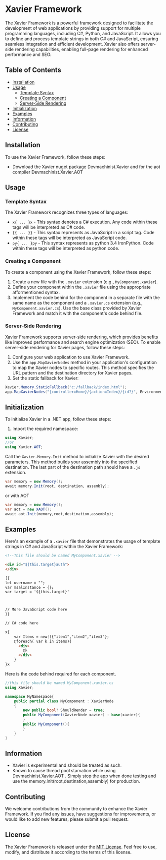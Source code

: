 # Xavier Framework

The Xavier Framework is a powerful framework designed to facilitate the development of web applications by providing support for multiple programming languages, including C#, Python, and JavaScript. It allows you to define and process template strings in both C# and JavaScript, ensuring seamless integration and efficient development. Xavier also offers server-side rendering capabilities, enabling full-page rendering for enhanced performance and SEO.

## Table of Contents

- [Installation](#installation)
- [Usage](#usage)
  - [Template Syntax](#template-syntax)
  - [Creating a Component](#creating-a-component)
  - [Server-Side Rendering](#server-side-rendering)
- [Initialization](#initialization)
- [Examples](#examples)
- [Information](#information)
- [Contributing](#contributing)
- [License](#license)

## Installation

To use the Xavier Framework, follow these steps:

- Download the Xavier nuget package Devmachinist.Xavier and for the aot compiler Devmachinist.Xavier.AOT

## Usage

### Template Syntax

The Xavier Framework recognizes three types of languages:

- `x{ ... }x` - This syntax denotes a C# execution. Any code within these tags will be interpreted as C# code.
- `{{ ... }}` - This syntax represents as JavaScript in a script tag. Code within these tags will be interpreted as JavaScript code.
- `py{ ... }py` - This syntax represents as python 3.4 IronPython. Code within these tags will be interpreted as python code.

### Creating a Component

To create a component using the Xavier Framework, follow these steps:

1. Create a new file with the `.xavier` extension (e.g., `MyComponent.xavier`).
2. Define your component within the `.xavier` file using the appropriate afformentioned syntax.
3. Implement the code behind for the component in a separate file with the same name as the component and a `.xavier.cs` extension (e.g., `MyComponent.xavier.cs`). Use the base class provided by Xavier Framework and match it with the component's code behind file.

### Server-Side Rendering

Xavier Framework supports server-side rendering, which provides benefits like improved performance and search engine optimization (SEO). To enable server-side rendering for Xavier pages, follow these steps:

1. Configure your web application to use Xavier Framework.
2. Use the `app.MapXavierNodes` method in your application's configuration to map the Xavier nodes to specific routes. This method specifies the URL pattern and the destination directory for Xavier pages.
3. Set the static fallback for Xavier:

```csharp
Xavier.Memory.StaticFallback("c:/fallback/index.html");
app.MapXavierNodes("{controller=Home}/{action=Index}/{id?}", Environment.CurrentDirectory + "/Pages", memory);


```

## Initialization

To initialize Xavier in a .NET app, follow these steps:

1. Import the required namespace:

```csharp
using Xavier;
//or
using Xavier.AOT;
```

 Call the `Xavier.Memory.Init` method to initialize Xavier with the desired parameters. This method builds your assembly into the specified destination. The last part of the destination path should have a `.js` extension.

```csharp
var memory = new Memory();
await memory.Init(root, destination, assembly);
```

or with AOT

```csharp
var memory = new Memory();
var aot = new XAOT();
await aot.Init(memory,root,destination,assembly);
```

## Examples

Here's an example of a `.xavier` file that demonstrates the usage of template strings in C# and JavaScript within the Xavier Framework:

```html
<!--This file should be named MyComponent.xavier -->

<div id="${this.target}auth">
</div>

{{
let username = "";
var msalInstance = {};
var target = '${this.target}'



// More JavaScript code here
}}

// C# code here

x{
    var Items = new[]{"item1","item2","item3"};
    @foreach( var k in items){
      <div>
        @k
      </div>
    }
}x
```

Here is the code behind required for each component.

```csharp
//this file should be named MyComponent.xavier.cs
using Xavier;

namespace MyNamespace{
    public partial class MyComponent : XavierNode
    {
        new public bool? ShouldRender = true;
        public MyComponent(XavierNode xavier) : base(xavier){
        }
        public MyComponent(){
        }
    }
}
```

## Information

- Xavier is experimental and should be treated as such.
- Known to cause thread pool starvation while using Devmachinist.Xavier.AOT . Simply stop the app when done testing and use the memory.Init(root,destination,assembly) for production.

## Contributing

We welcome contributions from the community to enhance the Xavier Framework. If you find any issues, have suggestions for improvements, or would like to add new features, please submit a pull request.

## License

The Xavier Framework is released under the [MIT License](https://opensource.org/licenses/MIT). Feel free to use, modify, and distribute it according to the terms of this license.
